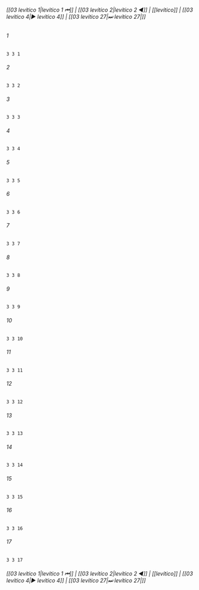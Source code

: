 
###### [[03 levítico 1|levítico 1 ⏮]] | [[03 levítico 2|levítico 2 ◀]] | [[levítico]] | [[03 levítico 4|▶ levítico 4]] | [[03 levítico 27|⏭ levítico 27|]]

###### 1
``` verse
3 3 1 
```
###### 2
``` verse
3 3 2 
```
###### 3
``` verse
3 3 3 
```
###### 4
``` verse
3 3 4 
```
###### 5
``` verse
3 3 5 
```
###### 6
``` verse
3 3 6 
```
###### 7
``` verse
3 3 7 
```
###### 8
``` verse
3 3 8 
```
###### 9
``` verse
3 3 9 
```
###### 10
``` verse
3 3 10 
```
###### 11
``` verse
3 3 11 
```
###### 12
``` verse
3 3 12 
```
###### 13
``` verse
3 3 13 
```
###### 14
``` verse
3 3 14 
```
###### 15
``` verse
3 3 15 
```
###### 16
``` verse
3 3 16 
```
###### 17
``` verse
3 3 17 
```

###### [[03 levítico 1|levítico 1 ⏮]] | [[03 levítico 2|levítico 2 ◀]] | [[levítico]] | [[03 levítico 4|▶ levítico 4]] | [[03 levítico 27|⏭ levítico 27|]]

